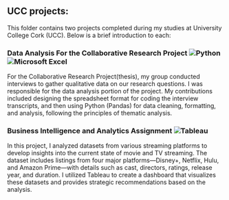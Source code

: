 ## UCC projects: 
This folder contains two projects completed during my studies at University College Cork (UCC). Below is a brief introduction to each:

### Data Analysis For the Collaborative Research Project ![Python](https://img.shields.io/badge/Python-3776AB?style=flat&logo=python&logoColor=white) ![Microsoft Excel](https://img.shields.io/badge/Microsoft_Excel-217346?style=flat&logo=microsoft-excel&logoColor=white)

For the Collaborative Research Project(thesis), my group conducted interviews to gather qualitative data on our research questions. 
I was responsible for the data analysis portion of the project. My contributions included designing the spreadsheet format for coding the interview transcripts, and then using Python (Pandas) for data cleaning, formatting, and analysis, following the principles of thematic analysis.
  
### Business Intelligence and Analytics Assignment ![Tableau](https://img.shields.io/badge/Tableau-E97627?style=flat&logo=tableau&logoColor=white)

In this project, I analyzed datasets from various streaming platforms to develop insights into the current state of movie and TV streaming. The dataset includes listings from four major platforms—Disney+, Netflix, Hulu, and Amazon Prime—with details such as cast, directors, ratings, release year, and duration. I utilized Tableau to create a dashboard that visualizes these datasets and provides strategic recommendations based on the analysis.
